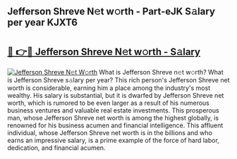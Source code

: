 ## Jefferson Shreve N𝚎t w𝚘rth - Part-eJK S𝚊lary per year KJXT6

# <h2><a href="http://gc3nlhd.nevu.top/?p=Jefferson+Shreve">🔗 👉🔴 Jefferson Shreve N𝚎t w𝚘rth - S𝚊lary</a></h2>

[![Jefferson Shreve N𝚎t W𝚘rth](https://i.imgur.com/Oavwk0R.jpeg)](http://gc3nlhd.nevu.top/?p=Jefferson+Shreve)
What is Jefferson Shreve n𝚎t w𝚘rth? What is Jefferson Shreve s𝚊lary per year?
This rich person's Jefferson Shreve net worth is considerable, earning him a place among the industry's most wealthy. His salary is substantial, but it is dwarfed by Jefferson Shreve net worth, which is rumored to be even larger as a result of his numerous business ventures and valuable real estate investments. This prosperous man, whose Jefferson Shreve net worth is among the highest globally, is renowned for his business acumen and financial intelligence. This affluent individual, whose Jefferson Shreve net worth is in the billions and who earns an impressive salary, is a prime example of the force of hard labor, dedication, and financial acumen.
